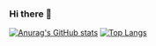 ### Hi there 👋

[![Anurag's GitHub stats](https://github-readme-stats.vercel.app/api?username=marcoogalicia&count_private=true)](https://github.com/anuraghazra/github-readme-stats)
[![Top Langs](https://github-readme-stats.vercel.app/api/top-langs/?username=marcoogalicia&layout=compact)](https://github.com/anuraghazra/github-readme-stats)


